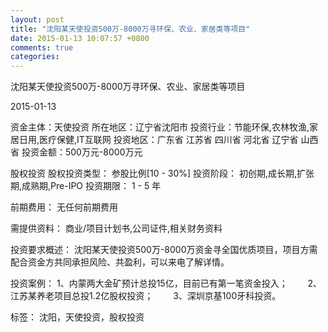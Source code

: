```yaml
---
layout: post
title: "沈阳某天使投资500万-8000万寻环保、农业、家居类等项目"
date: 2015-01-13 10:07:57 +0800
comments: true
categories: 
---
```

沈阳某天使投资500万-8000万寻环保、农业、家居类等项目



2015-01-13

资金主体：天使投资
所在地区：辽宁省沈阳市
投资行业：节能环保,农林牧渔,家居日用,医疗保健,IT互联网
投资地区：广东省 江苏省 四川省 河北省 辽宁省 山西省
投资金额：500万元-8000万元

股权投资
股权投资类型：
                            参股比例[10 - 30%] 
                                                                                投资阶段：
                            初创期,成长期,扩张期,成熟期,Pre-IPO 
                                                                                                                                        投资期限：
                            1 - 5 年

前期费用：
无任何前期费用

需提供资料：
商业/项目计划书,公司证件,相关财务资料

投资要求概述：
沈阳某天使投资500万-8000万资金寻全国优质项目，项目方需配合资金方共同承担风险、共盈利，可以来电了解详情。

投资案例：
1、内蒙两大金矿预计总投15亿，目前已有第一笔资金投入；
　　2、江苏某养老项目总投1.2亿股权投资；
　　3、深圳京基100牙科投资。

标签：
沈阳，天使投资，股权投资

